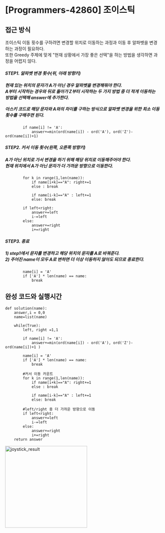 # [Programmers-42860] 조이스틱

## 접근 방식

조이스틱 이동 횟수를 구하려면 변경할 위치로 이동하는 과정과 이동 후 알파벳을 변경하는 과정이 필요하다. 
<br>또한 Greedy 주제에 맞게 "현재 상황에서 가장 좋은 선택"을 하는 방법을 생각하면 과정을 어렵지 않다.

#### _STEP1. 알파벳 변경 횟수(위, 아래 방향키)_

##### 현재 있는 위치의 문자가 A가 아닌 경우 알파벳을 변경해줘야 한다. <br> A부터 시작하는 경우와 뒤로 돌아가 Z부터 시작하는 두 가지 방법 중 더 적게 이동하는 방법을 선택해 answer에 추가한다.<br><br> 아스키 코드로 해당 문자와 A와의 차이를 구하는 방식으로 알파벳 변경을 위한 최소 이동 횟수를 구해주면 된다. 
```
        if name[i] != 'A': 
            answer+=min(ord(name[i]) - ord('A'), ord('Z')-ord(name[i])+1)
```
#### _STEP2. 커서 이동 횟수(왼쪽, 오른쪽 방향키)_

##### A가 아닌 위치로 가서 변경을 하기 위해 해당 위치로 이동해주어야 한다. <br>현재 위치에서 A가 아닌 문자가 더 가까운 방향으로 이동한다.
```
        for k in range(1,len(name)):
            if name[i+k]=="A": right+=1
            else : break 
            
            if name[i-k]=="A" : left+=1               
            else: break
            
        if left<right:
            answer+=left
            i-=left
        else:
            answer+=right
            i+=right
```
#### _STEP3. 종료_
##### 1) step1에서 문자를 변경하고 해당 위치의 문자를 A로 바꿔준다. <br> 2) 주어진 name이 모두 A로 변하면 더 이상 이동하지 않아도 되므로 종료한다.
```
        name[i] = 'A'
        if ['A'] * len(name) == name:
            break
```

## 완성 코드와 실행시간
```
def solution(name):
    answer,i = 0,0
    name=list(name)
    
    while(True):
        left, right =1,1

        if name[i] != 'A': 
            answer+=min(ord(name[i]) - ord('A'), ord('Z')-ord(name[i])+1 )   
    
        name[i] = 'A'
        if ['A'] * len(name) == name:
            break
            
        #커서 이동 카운트
        for k in range(1,len(name)):
            if name[i+k]=="A": right+=1
            else : break
                
            if name[i-k]=="A" : left+=1               
            else: break
        
        #left/right 중 더 가까운 방향으로 이동        
        if left<right:
            answer+=left
            i-=left
        else:
            answer+=right
            i+=right
    return answer
```
  <img width="266" alt="joystick_result" src="https://user-images.githubusercontent.com/54016224/111744040-ec5b1f00-88cd-11eb-8e51-619f32433332.png">
